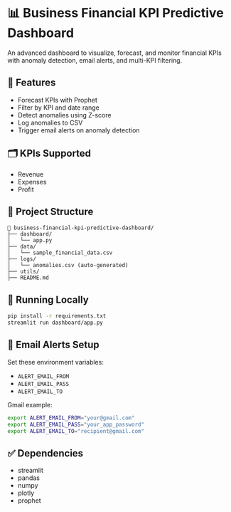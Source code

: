 
# 📊 Business Financial KPI Predictive Dashboard

An advanced dashboard to visualize, forecast, and monitor financial KPIs with anomaly detection, email alerts, and multi-KPI filtering.

## 🔧 Features
- Forecast KPIs with Prophet
- Filter by KPI and date range
- Detect anomalies using Z-score
- Log anomalies to CSV
- Trigger email alerts on anomaly detection

## 🗂 KPIs Supported
- Revenue
- Expenses
- Profit

## 📂 Project Structure
```
📁 business-financial-kpi-predictive-dashboard/
├── dashboard/
│   └── app.py
├── data/
│   └── sample_financial_data.csv
├── logs/
│   └── anomalies.csv (auto-generated)
├── utils/
├── README.md
```

## 🚀 Running Locally
```bash
pip install -r requirements.txt
streamlit run dashboard/app.py
```

## 📧 Email Alerts Setup
Set these environment variables:
- `ALERT_EMAIL_FROM`
- `ALERT_EMAIL_PASS`
- `ALERT_EMAIL_TO`

Gmail example:
```bash
export ALERT_EMAIL_FROM="your@gmail.com"
export ALERT_EMAIL_PASS="your_app_password"
export ALERT_EMAIL_TO="recipient@gmail.com"
```

## ✅ Dependencies
- streamlit
- pandas
- numpy
- plotly
- prophet

